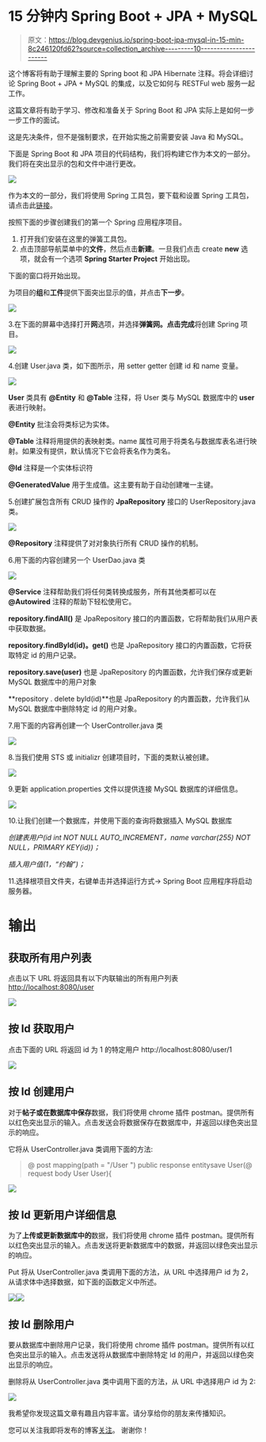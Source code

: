 # 15 分钟内 Spring Boot + JPA + MySQL

> 原文：<https://blog.devgenius.io/spring-boot-jpa-mysql-in-15-min-8c246120fd62?source=collection_archive---------10----------------------->

这个博客将有助于理解主要的 Spring boot 和 JPA Hibernate 注释。将会详细讨论 Spring Boot + JPA + MySQL 的集成，以及它如何与 RESTFul web 服务一起工作。

这篇文章将有助于学习、修改和准备关于 Spring Boot 和 JPA 实际上是如何一步一步工作的面试。

这是先决条件，但不是强制要求，在开始实施之前需要安装 Java 和 MySQL。

下面是 Spring Boot 和 JPA 项目的代码结构，我们将构建它作为本文的一部分。我们将在突出显示的包和文件中进行更改。

![](img/1f89db265b31b51e0557593372399c9c.png)

作为本文的一部分，我们将使用 Spring 工具包，要下载和设置 Spring 工具包，请点击此[链接](https://medium.com/@toimrank/spring-boot-project-setup-in-5-min-c1e6d2541027)。

按照下面的步骤创建我们的第一个 Spring 应用程序项目。

1.  打开我们安装在这里的弹簧工具包。
2.  点击顶部导航菜单中的**文件**，然后点击**新建**。一旦我们点击 create **new** 选项，就会有一个选项 **Spring Starter Project** 开始出现。

下面的窗口将开始出现。

为项目的**组**和**工件**提供下面突出显示的值，并点击**下一步**。

![](img/95f86879280f06036f99326b38041bc5.png)

3.在下面的屏幕中选择打开**网**选项，并选择**弹簧网。**点击**完成**将创建 Spring 项目。

![](img/bfe80cfa8a190644d25555340364c9e1.png)

4.创建 User.java 类，如下图所示，用 setter getter 创建 id 和 name 变量。

![](img/19a643dc27b03725fbdf4bb2c4f7dec4.png)

**User** 类具有 **@Entity** 和 **@Table** 注释，将 User 类与 MySQL 数据库中的 **user** 表进行映射。

**@Entity** 批注会将类标记为实体。

**@Table** 注释将用提供的表映射类。name 属性可用于将类名与数据库表名进行映射。如果没有提供，默认情况下它会将表名作为类名。

**@Id** 注释是一个实体标识符

**@GeneratedValue** 用于生成值。这主要有助于自动创建唯一主键。

5.创建扩展包含所有 CRUD 操作的 **JpaRepository** 接口的 UserRepository.java 类。

![](img/eb8ca6b7413bd282601aa639e7fea786.png)

**@Repository** 注释提供了对对象执行所有 CRUD 操作的机制。

6.用下面的内容创建另一个 UserDao.java 类

![](img/f77de6c61ba5b8aecb9441dcd56e4115.png)

**@Service** 注释帮助我们将任何类转换成服务，所有其他类都可以在 **@Autowired** 注释的帮助下轻松使用它。

**repository.findAll()** 是 JpaRepository 接口的内置函数，它将帮助我们从用户表中获取数据。

**repository.findById(id)。get()** 也是 JpaRepository 接口的内置函数，它将获取特定 id 的用户记录。

**repository.save(user)** 也是 JpaRepository 的内置函数，允许我们保存或更新 MySQL 数据库中的用户对象

**repository . delete byId(id)**也是 JpaRepository 的内置函数，允许我们从 MySQL 数据库中删除特定 id 的用户对象。

7.用下面的内容再创建一个 UserController.java 类

![](img/780159a3c4826203139c7085aa3c7d10.png)

8.当我们使用 STS 或 initializr 创建项目时，下面的类默认被创建。

![](img/be666f816f552ebfd733897e1be78103.png)

9.更新 application.properties 文件以提供连接 MySQL 数据库的详细信息。

![](img/141810ce24275cbf8520895968a75178.png)

10.让我们创建一个数据库，并使用下面的查询将数据插入 MySQL 数据库

*创建表用户(id int NOT NULL AUTO_INCREMENT，name varchar(255) NOT NULL，PRIMARY KEY(id))；*

*插入用户值(1，“约翰”)；*

11.选择根项目文件夹，右键单击并选择运行方式-> Spring Boot 应用程序将启动服务器。

# 输出

## 获取所有用户列表

点击以下 URL 将返回具有以下内联输出的所有用户列表
[http://localhost:8080/user](http://localhost:8080/user)

![](img/9071e6e7c5e57fc588ade6378f5fc203.png)

## 按 Id 获取用户

点击下面的 URL 将返回 id 为 1
的特定用户 http://localhost:8080/user/1

![](img/db82ac3687aada3ebb391091eca47c7c.png)

## 按 Id 创建用户

对于**帖子或在数据库中保存**数据，我们将使用 chrome 插件 postman。提供所有以红色突出显示的输入。点击发送会将数据保存在数据库中，并返回以绿色突出显示的响应。

它将从 UserController.java 类调用下面的方法:

> @ post mapping(path = "/User ")
> public response entity<User>save User(@ request body User User){

![](img/df94f7dff5b2834acd7b8a849338ff72.png)

## 按 Id 更新用户详细信息

为了**上传或更新数据库中的**数据，我们将使用 chrome 插件 postman。提供所有以红色突出显示的输入。点击发送将更新数据库中的数据，并返回以绿色突出显示的响应。

Put 将从 UserController.java 类调用下面的方法，从 URL 中选择用户 id 为 2，从请求体中选择数据，如下面的函数定义中所述。

![](img/cf9438379e0a21ae17d4d405773b16f0.png)![](img/c5a77f1e44f42fd0be053cb6cf9a96e7.png)

## 按 Id 删除用户

要从数据库中删除用户记录，我们将使用 chrome 插件 postman。提供所有以红色突出显示的输入。点击发送将从数据库中删除特定 Id 的用户，并返回以绿色突出显示的响应。

删除将从 UserController.java 类中调用下面的方法，从 URL 中选择用户 id 为 2:

![](img/2bb22b466f190036abcefa67a19444a0.png)

我希望你发现这篇文章有趣且内容丰富。请分享给你的朋友来传播知识。

您可以关注我即将发布的博客[关注](https://medium.com/@toimrank)。
谢谢你！